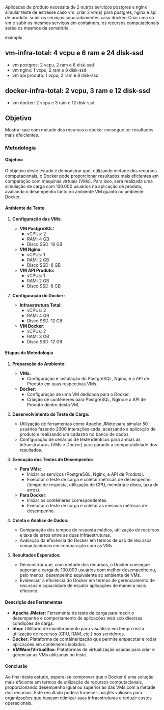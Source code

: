 Aplicacao de produto necessita de 2 outros serviços postgres e nginx
simular teste de estresse 
caso vm: criar 3 vm(s) para postgres, nginx e api de produto. subir os serviços separadamentes
caso docker: Criar uma só vm e subir os mesmos serviços em containers, os recursos computacionais serão os mesmos da somatória

exemplo 
## vm-infra-total: 4 vcpu e 6 ram e 24 disk-ssd

 - vm postgres: 2 vcpu, 2 ram e 8 disk-ssd
 - vm nginx: 1 vcpu, 2 ram e 8 disk-ssd
 - vm api produto: 1 vcpu, 2 ram e 8 disk-ssd

## docker-infra-total: 2 vcpu, 3 ram e 12 disk-ssd 
 - vm docker: 2 vcpu e 3 ram e 12 disk-ssd

## Objetivo
Mostrar que com metade dos recursos o docker consegue ter resultados mais efeicientes.


### Metodologia

#### Objetivo
O objetivo deste estudo é demonstrar que, utilizando metade dos recursos computacionais, o Docker pode proporcionar resultados mais eficientes em comparação com máquinas virtuais (VMs). Para isso, será realizada uma simulação de carga com 100.000 usuários na aplicação de produto, avaliando o desempenho tanto no ambiente VM quanto no ambiente Docker.

#### Ambiente de Teste

1. **Configuração das VMs:**
   - **VM PostgreSQL:**
     - vCPUs: 2
     - RAM: 4 GB
     - Disco SSD: 16 GB
   - **VM Nginx:**
     - vCPUs: 1
     - RAM: 2 GB
     - Disco SSD: 8 GB
   - **VM API Produto:**
     - vCPUs: 1
     - RAM: 2 GB
     - Disco SSD: 8 GB

2. **Configuração do Docker:**
   - **Infraestrutura Total:**
     - vCPUs: 2
     - RAM: 4 GB
     - Disco SSD: 12 GB
   - **VM Docker:**
     - vCPUs: 2
     - RAM: 3 GB
     - Disco SSD: 12 GB

#### Etapas da Metodologia

1. **Preparação do Ambiente:**
   - **VMs:**
     - Configuração e instalação do PostgreSQL, Nginx, e a API de Produto em suas respectivas VMs.
   - **Docker:**
     - Configuração de uma VM dedicada para o Docker.
     - Criação de contêineres para PostgreSQL, Nginx e a API de Produto dentro desta VM.

2. **Desenvolvimento do Teste de Carga:**
   - Utilização de ferramentas como Apache JMete para simular 50 usuários fazendo 2000 interações cada, acessando a aplicação de produto e realizando um cadastro no banco de dados.
   - Configuração de cenários de teste idênticos para ambas as infraestruturas (VMs e Docker) para garantir a comparabilidade dos resultados.

3. **Execução dos Testes de Desempenho:**
   - **Para VMs:**
     - Iniciar os serviços (PostgreSQL, Nginx, e API de Produto).
     - Executar o teste de carga e coletar métricas de desempenho (tempo de resposta, utilização de CPU, memória e disco, taxa de erros).
   - **Para Docker:**
     - Iniciar os contêineres correspondentes.
     - Executar o teste de carga e coletar as mesmas métricas de desempenho.

4. **Coleta e Análise de Dados:**
   - Comparação dos tempos de resposta médios, utilização de recursos e taxa de erros entre as duas infraestruturas.
   - Avaliação da eficiência do Docker em termos de uso de recursos computacionais em comparação com as VMs.

5. **Resultados Esperados:**
   - Demonstrar que, com metade dos recursos, o Docker consegue suportar a carga de 100.000 usuários com melhor desempenho ou, pelo menos, desempenho equivalente ao ambiente de VMs.
   - Evidenciar a eficiência do Docker em termos de gerenciamento de recursos e capacidade de escalar aplicações de maneira mais eficiente.

#### Descrição das Ferramentas

- **Apache JMeter:** Ferramenta de teste de carga para medir o desempenho e comportamento de aplicações web sob diversas condições de carga.
- **htop:** Utilitário de monitoramento para visualizar em tempo real a utilização de recursos (CPU, RAM, etc.) nos servidores.
- **Docker:** Plataforma de contêinerização que permite empacotar e rodar aplicações em contêineres isolados.
- **VMWare/VirtualBox:** Plataformas de virtualização usadas para criar e gerenciar as VMs utilizadas no teste.

#### Conclusão

Ao final deste estudo, espera-se comprovar que o Docker é uma solução mais eficiente em termos de utilização de recursos computacionais, proporcionando desempenho igual ou superior ao das VMs com a metade dos recursos. Este resultado poderá fornecer insights valiosos para organizações que buscam otimizar suas infraestruturas e reduzir custos operacionais.